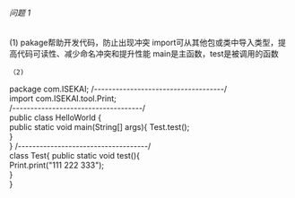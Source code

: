 ##### 
###### 问题 1 
(1)
pakage帮助开发代码，防止出现冲突
import可从其他包或类中导入类型，提高代码可读性、减少命名冲突和提升性能
main是主函数，test是被调用的函数

	（2)
package com.ISEKAI;	
/*------------------------------------*/	
import com.ISEKAI.tool.Print;	
/*------------------------------------*/	
public class HelloWorld {	
        public static void main(String[] args){	
            Test.test();	
        }	
}
/*------------------------------------*/	
class Test{	
    public static void test(){	
        Print.print("111 222 333");   	 
    }	
}	



